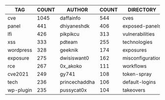 |    TAG    | COUNT |    AUTHOR     | COUNT |    DIRECTORY     | COUNT | SEVERITY | COUNT |  TYPE   | COUNT |
|-----------|-------|---------------|-------|------------------|-------|----------|-------|---------|-------|
| cve       |  1045 | daffainfo     |   544 | cves             |  1050 | info     |  1064 | http    |  2879 |
| panel     |   441 | dhiyaneshdk   |   406 | exposed-panels   |   441 | high     |   776 | file    |    57 |
| lfi       |   426 | pikpikcu      |   313 | vulnerabilities  |   417 | medium   |   615 | network |    49 |
| xss       |   333 | pdteam        |   255 | technologies     |   225 | critical |   384 | dns     |    16 |
| wordpress |   328 | geeknik       |   174 | exposures        |   199 | low      |   171 |         |       |
| exposure  |   275 | dwisiswant0   |   162 | misconfiguration |   188 |          |       |         |       |
| rce       |   267 | 0x_akoko      |   111 | workflows        |   185 |          |       |         |       |
| cve2021   |   249 | gy741         |   108 | token-spray      |   147 |          |       |         |       |
| tech      |   236 | princechaddha |   106 | default-logins   |    74 |          |       |         |       |
| wp-plugin |   235 | pussycat0x    |   104 | takeovers        |    67 |          |       |         |       |

